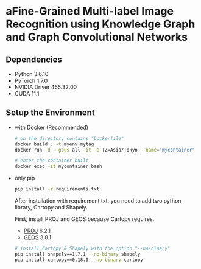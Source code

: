 # aFine-Grained Multi-label Image Recognition using Knowledge Graph and Graph Convolutional Networks

## Dependencies

- Python 3.6.10
- PyTorch 1.7.0
- NVIDIA Driver 455.32.00
- CUDA 11.1

## Setup the Environment

- with Docker (Recommended)

  ```bash
  # on the directory contains "Dockerfile"
  docker build . -t myenv:mytag
  docker run -d --gpus all -it -e TZ=Asia/Tokyo --name="mycontainer" --shm-size=32g -v [full-path-of-the-directory-you-mount]:/workspace myenv:mytag

  # enter the container built
  docker exec -it mycontainer bash
  ```

- only pip

  ```bash
  pip install -r requirements.txt
  ```

  After installation with requirement.txt, you need to add two python library, Cartopy and Shapely.

  First, install PROJ and GEOS because Cartopy requires.

  - [PROJ](https://download.osgeo.org/proj/) 6.2.1
  - [GEOS](http://download.osgeo.org/geos/) 3.8.1

  ```bash
  # install Cartopy & Shapely with the option "--no-binary"
  pip install shapely==1.7.1 --no-binary shapely
  pip install cartopy==0.18.0 --no-binary cartopy
  ```
